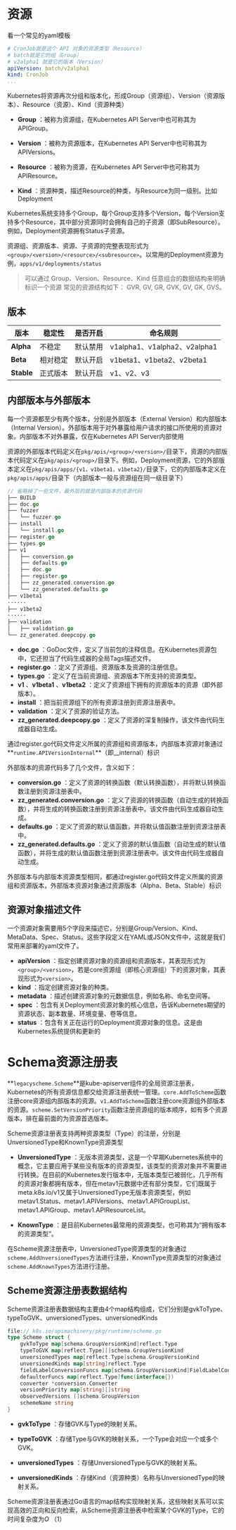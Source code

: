 # 资源

看一个常见的yaml模板

```yaml
# CronJob就是这个 API 对象的资源类型（Resource）
# batch就是它的组（Group）
# v2alpha1 就是它的版本（Version）
apiVersion: batch/v2alpha1 
kind: CronJob
...
```

Kubernetes将资源再次分组和版本化，形成Group（资源组）、Version（资源版本）、Resource（资源）、Kind（资源种类）

- **Group** ：被称为资源组，在Kubernetes API Server中也可称其为APIGroup。

- **Version** ：被称为资源版本，在Kubernetes API Server中也可称其为APIVersions。

- **Resource** ：被称为资源，在Kubernetes API Server中也可称其为APIResource。

- **Kind** ：资源种类，描述Resource的种类，与Resource为同一级别。比如Deployment

Kubernetes系统支持多个Group，每个Group支持多个Version，每个Version支持多个Resource，其中部分资源同时会拥有自己的子资源（即SubResource）。例如，Deployment资源拥有Status子资源。

资源组、资源版本、资源、子资源的完整表现形式为`<group>/<version>/<resource>/<subresource>`。以常用的Deployment资源为例，`apps/v1/deployments/status`

> 可以通过 Group、Version、Resource、Kind 任意组合的数据结构来明确标识一个资源
> 常见的资源结构如下： GVR, GV, GR, GVK, GV, GK, GVS。

## 版本

| 版本       | 稳定性   | 是否开启 | 命名规则                     |
| ---------- | -------- | -------- | ---------------------------- |
| **Alpha**  | 不稳定   | 默认禁用 | v1alpha1、v1alpha2、v2alpha1 |
| **Beta**   | 相对稳定 | 默认开启 | v1beta1、v1beta2、v2beta1    |
| **Stable** | 正式版本 | 默认开启 | v1、v2、v3                   |



## 内部版本与外部版本

每一个资源都至少有两个版本，分别是外部版本（External Version）和内部版本（Internal Version）。外部版本用于对外暴露给用户请求的接口所使用的资源对象。内部版本不对外暴露，仅在Kubernetes API Server内部使用

资源的外部版本代码定义在`pkg/apis/<group>/<version>/`目录下，资源的内部版本代码定义在`pkg/apis/<group>/`目录下。例如，Deployment资源，它的外部版本定义在`pkg/apis/apps/{v1，v1beta1，v1beta2}/`目录下，它的内部版本定义在`pkg/apis/apps/`目录下（内部版本一般与资源组在同一级目录下）

```go
// 省略掉了一些文件，最外层的就是内部版本的资源代码
├── BUILD
├── doc.go
├── fuzzer
│   └── fuzzer.go
├── install
│   └── install.go
├── register.go
├── types.go
├── v1
│   ├── conversion.go
│   ├── defaults.go
│   ├── doc.go
│   ├── register.go
│   ├── zz_generated.conversion.go
│   └── zz_generated.defaults.go
├── v1beta1
······
├── v1beta2
······
├── validation
│   ├── validation.go
└── zz_generated.deepcopy.go
```

- **doc.go** ：GoDoc文件，定义了当前包的注释信息。在Kubernetes资源包中，它还担当了代码生成器的全局Tags描述文件。
- **register.go** ：定义了资源组、资源版本及资源的注册信息。
- **types.go** ：定义了在当前资源组、资源版本下所支持的资源类型。
- **v1** 、**v1beta1** 、**v1beta2** ：定义了资源组下拥有的资源版本的资源（即外部版本）。
- **install** ：把当前资源组下的所有资源注册到资源注册表中。
- **validation** ：定义了资源的验证方法。
- **zz_generated.deepcopy.go** ：定义了资源的深复制操作，该文件由代码生成器自动生成。

通过register.go代码文件定义所属的资源组和资源版本，内部版本资源对象通过**`runtime.APIVersionInternal`**（即__internal）标识

外部版本的资源代码多了几个文件，含义如下：

-  **conversion.go** ：定义了资源的转换函数（默认转换函数），并将默认转换函数注册到资源注册表中。
-  **zz_generated.conversion.go** ：定义了资源的转换函数（自动生成的转换函数），并将生成的转换函数注册到资源注册表中。该文件由代码生成器自动生成。
-  **defaults.go** ：定义了资源的默认值函数，并将默认值函数注册到资源注册表中。
-  **zz_generated.defaults.go** ：定义了资源的默认值函数（自动生成的默认值函数），并将生成的默认值函数注册到资源注册表中。该文件由代码生成器自动生成。

外部版本与内部版本资源类型相同，都通过register.go代码文件定义所属的资源组和资源版本，外部版本资源对象通过资源版本（Alpha、Beta、Stable）标识

## 资源对象描述文件

一个资源对象需要用5个字段来描述它，分别是Group/Version、Kind、MetaData、Spec、Status。这些字段定义在YAML或JSON文件中，这就是我们常用来部署的yaml文件了。

- **apiVersion** ：指定创建资源对象的资源组和资源版本，其表现形式为`<group>/<version>`，若是core资源组（即核心资源组）下的资源对象，其表现形式为`<version>`。
- **kind** ：指定创建资源对象的种类。
- **metadata** ：描述创建资源对象的元数据信息，例如名称、命名空间等。
- **spec** ：包含有关Deployment资源对象的核心信息，告诉Kubernetes期望的资源状态、副本数量、环境变量、卷等信息。
- **status** ：包含有关正在运行的Deployment资源对象的信息。这是由Kubernetes系统提供和更新的

# Schema资源注册表

**`legacyscheme.Scheme`**是kube-apiserver组件的全局资源注册表，Kubernetes的所有资源信息都交给资源注册表统一管理。`core.AddToScheme`函数注册core资源组内部版本的资源。`v1.AddToScheme`函数注册core资源组外部版本的资源。`scheme.SetVersionPriority`函数注册资源组的版本顺序，如有多个资源版本，排在最前面的为资源首选版本。

Scheme资源注册表支持两种资源类型（Type）的注册，分别是UnversionedType和KnownType资源类型

- **UnversionedType** ：无版本资源类型，这是一个早期Kubernetes系统中的概念，它主要应用于某些没有版本的资源类型，该类型的资源对象并不需要进行转换。在目前的Kubernetes发行版本中，无版本类型已被弱化，几乎所有的资源对象都拥有版本，但在metav1元数据中还有部分类型，它们既属于meta.k8s.io/v1又属于UnversionedType无版本资源类型，例如metav1.Status、metav1.APIVersions、metav1.APIGroupList、metav1.APIGroup、metav1.APIResourceList。

- **KnownType** ：是目前Kubernetes最常用的资源类型，也可称其为“拥有版本的资源类型”。

在Scheme资源注册表中，UnversionedType资源类型的对象通过`scheme.AddUnversionedTypes`方法进行注册，KnownType资源类型的对象通过`scheme.AddKnownTypes`方法进行注册。

## Scheme资源注册表数据结构

Scheme资源注册表数据结构主要由4个map结构组成，它们分别是gvkToType、typeToGVK、unversionedTypes、unversionedKinds

```go
file:// k8s.io/apimachinery/pkg/runtime/scheme.go
type Scheme struct {
	gvkToType map[schema.GroupVersionKind]reflect.Type
	typeToGVK map[reflect.Type][]schema.GroupVersionKind
	unversionedTypes map[reflect.Type]schema.GroupVersionKind
	unversionedKinds map[string]reflect.Type
	fieldLabelConversionFuncs map[schema.GroupVersionKind]FieldLabelConversionFunc
	defaulterFuncs map[reflect.Type]func(interface{})
	converter *conversion.Converter
	versionPriority map[string][]string
	observedVersions []schema.GroupVersion
	schemeName string
}
```

- **gvkToType** ：存储GVK与Type的映射关系。

- **typeToGVK** ：存储Type与GVK的映射关系，一个Type会对应一个或多个GVK。

- **unversionedTypes** ：存储UnversionedType与GVK的映射关系。

- **unversionedKinds** ：存储Kind（资源种类）名称与UnversionedType的映射关系。

Scheme资源注册表通过Go语言的map结构实现映射关系，这些映射关系可以实现高效的正向和反向检索，从Scheme资源注册表中检索某个GVK的Type，它的时间复杂度为*O* （1）

